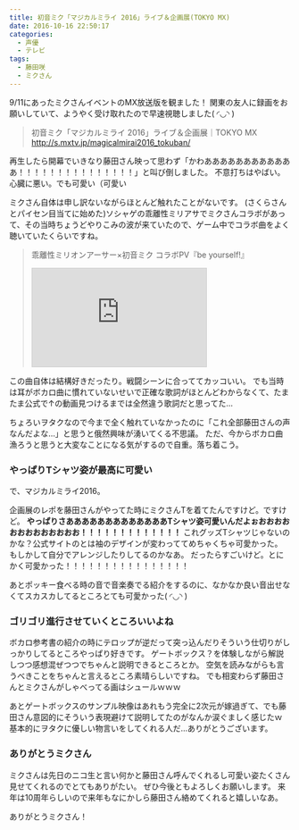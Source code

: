 ```yaml
---
title: 初音ミク「マジカルミライ 2016」ライブ＆企画展(TOKYO MX)
date: 2016-10-16 22:50:17
categories:
  - 声優
  - テレビ
tags:
  - 藤田咲
  - ミクさん
---
```


9/11にあったミクさんイベントのMX放送版を観ました！
関東の友人に録画をお願いしていて、ようやく受け取れたので早速視聴しました( ◜◡◝ )

> 初音ミク「マジカルミライ 2016」ライブ＆企画展｜TOKYO MX
> http://s.mxtv.jp/magicalmirai2016_tokuban/

再生したら開幕でいきなり藤田さん映って思わず「かわああああああああああああ！！！！！！！！！！！！！！！」と叫び倒しました。
不意打ちはやばい。心臓に悪い。でも可愛い（可愛い

ミクさん自体は申し訳ないながらほとんど触れたことがないです。
(さくらさんとパイセン目当てに始めた)ソシャゲの乖離性ミリアサでミクさんコラボがあって、その当時ちょうどやりこみの波が来ていたので、ゲーム中でコラボ曲をよく聴いていたくらいですね。

> 乖離性ミリオンアーサー×初音ミク コラボPV『be yourself!』
> <iframe width="312" height="176" src="http://ext.nicovideo.jp/thumb/1441008864" scrolling="no" style="border:solid 1px #CCC;" frameborder="0"><a href="http://www.nicovideo.jp/watch/1441008864">【ニコニコ動画】乖離性ミリオンアーサー×初音ミク コラボPV『be yourself!』</a></iframe>

この曲自体は結構好きだったり。戦闘シーンに合っててカッコいい。
でも当時は耳がボカロ曲に慣れていないせいで正確な歌詞がほとんどわからなくて、たまたま公式で↑の動画見つけるまでは全然違う歌詞だと思ってた…

ちょろいヲタクなので今まで全く触れていなかったのに「これ全部藤田さんの声なんだよな…」と思うと俄然興味が湧いてくる不思議。
ただ、今からボカロ曲漁ろうと思うと大変なことになる気がするので自重。落ち着こう。

### やっぱりTシャツ姿が最高に可愛い

で、マジカルミライ2016。

企画展のレポを藤田さんがやってた時にミクさんTを着てたんですけど。ですけど。
**やっぱりさあああああああああああああTシャツ姿可愛いんだよぉおおおおおおおおおおおおお！！！！！！！！！！！！！**
これグッズTシャツじゃないのかな？公式サイトのとは袖のデザインが変わっててめちゃくちゃ可愛かった。
もしかして自分でアレンジしたりしてるのかなあ。
だったらすごいけど。とにかく可愛かった！！！！！！！！！！！！！！！！

あとポッキー食べる時の音で音楽奏でる紹介をするのに、なかなか良い音出せなくてスカスカしてるところとても可愛かった( ◜◡◝ )

### ゴリゴリ進行させていくところいいよね

ボカロ参考書の紹介の時にテロップが逆だって突っ込んだりそういう仕切りがしっかりしてるところやっぱり好きです。
ゲートボックス？を体験しながら解説しつつ感想混ぜつつでちゃんと説明できるところとか。
空気を読みながらも言うべきことをちゃんと言えるところ素晴らしいですね。
でも相変わらず藤田さんとミクさんがしゃべってる画はシュールｗｗｗ

あとゲートボックスのサンプル映像はあれもう完全に2次元が嫁過ぎて、でも藤田さん意図的にそういう表現避けて説明してたのがなんか涙ぐましく感じたｗ
基本的にヲタクに優しい物言いをしてくれる人だ…ありがとうございます。

### ありがとうミクさん

ミクさんは先日のニコ生と言い何かと藤田さん呼んでくれるし可愛い姿たくさん見せてくれるのでとてもありがたい。
ぜひ今後ともよろしくお願いします。
来年は10周年らしいので来年もなにかしら藤田さん絡めてくれると嬉しいなあ。

ありがとうミクさん！
